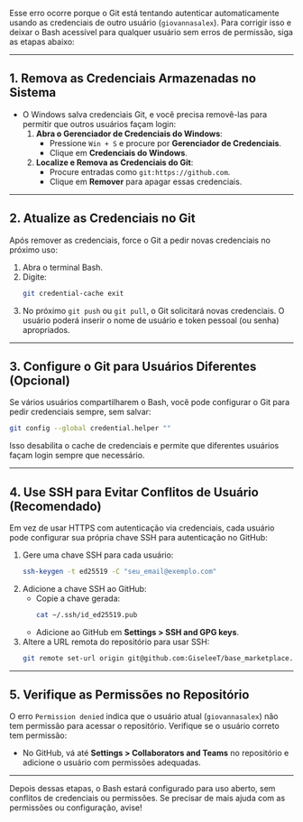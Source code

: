 Esse erro ocorre porque o Git está tentando autenticar automaticamente usando as credenciais de outro usuário (`giovannasalex`). Para corrigir isso e deixar o Bash acessível para qualquer usuário sem erros de permissão, siga as etapas abaixo:

---

## **1. Remova as Credenciais Armazenadas no Sistema**
   - O Windows salva credenciais Git, e você precisa removê-las para permitir que outros usuários façam login:
     1. **Abra o Gerenciador de Credenciais do Windows**:
        - Pressione `Win + S` e procure por **Gerenciador de Credenciais**.
        - Clique em **Credenciais do Windows**.
     2. **Localize e Remova as Credenciais do Git**:
        - Procure entradas como `git:https://github.com`.
        - Clique em **Remover** para apagar essas credenciais.

---

## **2. Atualize as Credenciais no Git**
   Após remover as credenciais, force o Git a pedir novas credenciais no próximo uso:
   1. Abra o terminal Bash.
   2. Digite:
      ```bash
      git credential-cache exit
      ```
   3. No próximo `git push` ou `git pull`, o Git solicitará novas credenciais. O usuário poderá inserir o nome de usuário e token pessoal (ou senha) apropriados.

---

## **3. Configure o Git para Usuários Diferentes (Opcional)**
   Se vários usuários compartilharem o Bash, você pode configurar o Git para pedir credenciais sempre, sem salvar:
   ```bash
   git config --global credential.helper ""
   ```

   Isso desabilita o cache de credenciais e permite que diferentes usuários façam login sempre que necessário.

---

## **4. Use SSH para Evitar Conflitos de Usuário (Recomendado)**
   Em vez de usar HTTPS com autenticação via credenciais, cada usuário pode configurar sua própria chave SSH para autenticação no GitHub:
   1. Gere uma chave SSH para cada usuário:
      ```bash
      ssh-keygen -t ed25519 -C "seu_email@exemplo.com"
      ```
   2. Adicione a chave SSH ao GitHub:
      - Copie a chave gerada:
        ```bash
        cat ~/.ssh/id_ed25519.pub
        ```
      - Adicione ao GitHub em **Settings > SSH and GPG keys**.
   3. Altere a URL remota do repositório para usar SSH:
      ```bash
      git remote set-url origin git@github.com:GiseleeT/base_marketplace.git
      ```

---

## **5. Verifique as Permissões no Repositório**
   O erro `Permission denied` indica que o usuário atual (`giovannasalex`) não tem permissão para acessar o repositório. Verifique se o usuário correto tem permissão:
   - No GitHub, vá até **Settings > Collaborators and Teams** no repositório e adicione o usuário com permissões adequadas.

---

Depois dessas etapas, o Bash estará configurado para uso aberto, sem conflitos de credenciais ou permissões. Se precisar de mais ajuda com as permissões ou configuração, avise!